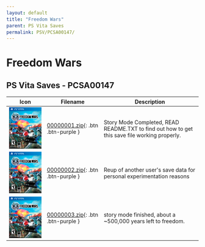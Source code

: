 ```yaml
---
layout: default
title: "Freedom Wars"
parent: PS Vita Saves
permalink: PSV/PCSA00147/
---
```

# Freedom Wars

## PS Vita Saves - PCSA00147

| Icon | Filename | Description |
|------|----------|-------------|
| ![Freedom Wars](icon0.png) | [00000001.zip](00000001.zip){: .btn .btn-purple } | Story Mode Completed, READ README.TXT to find out how to get this save file working properly.  |
| ![Freedom Wars](icon0.png) | [00000002.zip](00000002.zip){: .btn .btn-purple } | Reup of another user&#39;s save data for personal experimentation reasons  |
| ![Freedom Wars](icon0.png) | [00000003.zip](00000003.zip){: .btn .btn-purple } | story mode finished, about a ~500,000 years left to freedom.  |
